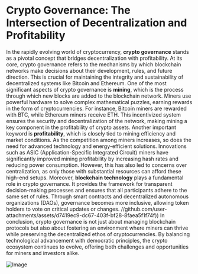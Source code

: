 # Crypto Governance: The Intersection of Decentralization and Profitability
In the rapidly evolving world of cryptocurrency, **crypto governance** stands as a pivotal concept that bridges decentralization with profitability. At its core, crypto governance refers to the mechanisms by which blockchain networks make decisions about their development, rules, and future direction. This is crucial for maintaining the integrity and sustainability of decentralized systems like Bitcoin and Ethereum.
One of the most significant aspects of crypto governance is **mining**, which is the process through which new blocks are added to the blockchain network. Miners use powerful hardware to solve complex mathematical puzzles, earning rewards in the form of cryptocurrencies. For instance, Bitcoin miners are rewarded with BTC, while Ethereum miners receive ETH. This incentivized system ensures the security and decentralization of the network, making mining a key component in the profitability of crypto assets.
Another important keyword is **profitability**, which is closely tied to mining efficiency and market conditions. As the competition among miners increases, so does the need for advanced technology and energy-efficient solutions. Innovations such as ASIC (Application-Specific Integrated Circuit) miners have significantly improved mining profitability by increasing hash rates and reducing power consumption. However, this has also led to concerns over centralization, as only those with substantial resources can afford these high-end setups.
Moreover, **blockchain technology** plays a fundamental role in crypto governance. It provides the framework for transparent decision-making processes and ensures that all participants adhere to the same set of rules. Through smart contracts and decentralized autonomous organizations (DAOs), governance becomes more inclusive, allowing token holders to vote on critical updates or changes.
 //github.com/user-attachments/assets/d7419ec9-dc67-403f-bf28-8faea5f1f74f))
In conclusion, crypto governance is not just about managing blockchain protocols but also about fostering an environment where miners can thrive while preserving the decentralized ethos of cryptocurrencies. By balancing technological advancement with democratic principles, the crypto ecosystem continues to evolve, offering both challenges and opportunities for miners and investors alike.


![Image](https://github.com/user-attachments/assets/4a25d116-2220-4385-b08e-f287af8fcbc4)